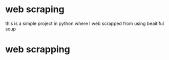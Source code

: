 # web scraping
this is a simple project in python where I web scrapped from using beaitiful soup

<h1>web scrapping</h1>
